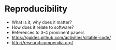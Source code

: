 # Reproducibility

* What is it, why does it matter?
* How does it relate to software?
* References to 3-4 prominent papers
* https://guides.github.com/activities/citable-code/ 
* http://researchcompendia.org/ 

